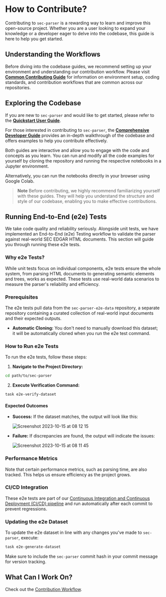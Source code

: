 # How to Contribute?

Contributing to `sec-parser` is a rewarding way to learn and improve this open-source project. Whether you are a user looking to expand your knowledge or a developer eager to delve into the codebase, this guide is here to help you get started.

## Understanding the Workflows

Before diving into the codebase guides, we recommend setting up your environment and understanding our contribution workflow. Please visit [**Common Contributing Guide**](https://github.com/alphanome-ai/common-contributing-guide) for information on environment setup, coding standards, and contribution workflows that are common across our repositories.

## Exploring the Codebase

If you are new to `sec-parser` and would like to get started, please refer to the [**Quickstart User Guide**](https://sec-parser.readthedocs.io/en/latest/notebooks/user_guide.html).
  
For those interested in contributing to `sec-parser`, the [**Comprehensive Developer Guide**](https://sec-parser.readthedocs.io/en/latest/notebooks/developer_guide.html) provides an in-depth walkthrough of the codebase and offers examples to help you contribute effectively.

Both guides are interactive and allow you to engage with the code and concepts as you learn. You can run and modify all the code examples for yourself by cloning the repository and running the respective notebooks in a Jupyter environment.

Alternatively, you can run the notebooks directly in your browser using Google Colab.

> **Note**
Before contributing, we highly recommend familiarizing yourself with these guides. They will help you understand the structure and style of our codebase, enabling you to make effective contributions.

## Running End-to-End (e2e) Tests

We take code quality and reliability seriously. Alongside unit tests, we have implemented an End-to-End (e2e) Testing workflow to validate the parser against real-world SEC EDGAR HTML documents. This section will guide you through running these e2e tests.

### Why e2e Tests?

While unit tests focus on individual components, e2e tests ensure the whole system, from parsing HTML documents to generating semantic elements and trees, works as expected. These tests use real-world data scenarios to measure the parser's reliability and efficiency.

### Prerequisites

The e2e tests pull data from the `sec-parser-e2e-data` repository, a separate repository containing a curated collection of real-world input documents and their expected outputs.

- **Automatic Cloning:** You don't need to manually download this dataset; it will be automatically cloned when you run the e2e test command.

### How to Run e2e Tests

To run the e2e tests, follow these steps:

1. **Navigate to the Project Directory:**
```bash
cd path/to/sec-parser
```

2. **Execute Verification Command:**
```bash
task e2e-verify-dataset
```

#### Expected Outcomes

- **Success:** If the dataset matches, the output will look like this:

    ![Screenshot 2023-10-15 at 08 12 15](https://user-images.githubusercontent.com/4084885/275303580-1b98e567-3c9f-40a3-a127-316cfc5adcce.png)

- **Failure:** If discrepancies are found, the output will indicate the issues:

    ![Screenshot 2023-10-15 at 08 11 45](https://user-images.githubusercontent.com/4084885/275303575-5a84f757-3a07-4189-b19d-5b515b534f44.png)

### Performance Metrics

Note that certain performance metrics, such as parsing time, are also tracked. This helps us ensure efficiency as the project grows.

### CI/CD Integration

These e2e tests are part of our [Continuous Integration and Continuous Deployment (CI/CD) pipeline](https://github.com/alphanome-ai/sec-parser/actions) and run automatically after each commit to prevent regressions.

### Updating the e2e Dataset

To update the e2e dataset in line with any changes you've made to `sec-parser`, execute:

```bash
task e2e-generate-dataset
```
Make sure to include the `sec-parser` commit hash in your commit message for version tracking.

## What Can I Work On?

Check out the [Contribution Workflow](https://github.com/alphanome-ai/common-contributing-guide#contribution-workflow).
